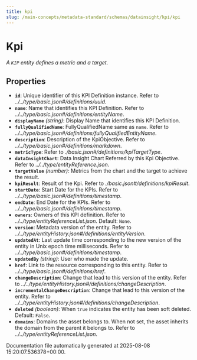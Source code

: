 ```yaml
---
title: kpi
slug: /main-concepts/metadata-standard/schemas/datainsight/kpi/kpi
---
```


# Kpi

*A `KIP` entity defines a metric and a target.*

## Properties

- **`id`**: Unique identifier of this KPI Definition instance. Refer to *../../type/basic.json#/definitions/uuid*.
- **`name`**: Name that identifies this KPI Definition. Refer to *../../type/basic.json#/definitions/entityName*.
- **`displayName`** *(string)*: Display Name that identifies this KPI Definition.
- **`fullyQualifiedName`**: FullyQualifiedName same as `name`. Refer to *../../type/basic.json#/definitions/fullyQualifiedEntityName*.
- **`description`**: Description of the KpiObjective. Refer to *../../type/basic.json#/definitions/markdown*.
- **`metricType`**: Refer to *./basic.json#/definitions/kpiTargetType*.
- **`dataInsightChart`**: Data Insight Chart Referred by this Kpi Objective. Refer to *../../type/entityReference.json*.
- **`targetValue`** *(number)*: Metrics from the chart and the target to achieve the result.
- **`kpiResult`**: Result of the Kpi. Refer to *./basic.json#/definitions/kpiResult*.
- **`startDate`**: Start Date for the KPIs. Refer to *../../type/basic.json#/definitions/timestamp*.
- **`endDate`**: End Date for the KPIs. Refer to *../../type/basic.json#/definitions/timestamp*.
- **`owners`**: Owners of this KPI definition. Refer to *../../type/entityReferenceList.json*. Default: `None`.
- **`version`**: Metadata version of the entity. Refer to *../../type/entityHistory.json#/definitions/entityVersion*.
- **`updatedAt`**: Last update time corresponding to the new version of the entity in Unix epoch time milliseconds. Refer to *../../type/basic.json#/definitions/timestamp*.
- **`updatedBy`** *(string)*: User who made the update.
- **`href`**: Link to the resource corresponding to this entity. Refer to *../../type/basic.json#/definitions/href*.
- **`changeDescription`**: Change that lead to this version of the entity. Refer to *../../type/entityHistory.json#/definitions/changeDescription*.
- **`incrementalChangeDescription`**: Change that lead to this version of the entity. Refer to *../../type/entityHistory.json#/definitions/changeDescription*.
- **`deleted`** *(boolean)*: When `true` indicates the entity has been soft deleted. Default: `False`.
- **`domains`**: Domains the asset belongs to. When not set, the asset inherits the domain from the parent it belongs to. Refer to *../../type/entityReferenceList.json*.


Documentation file automatically generated at 2025-08-08 15:20:07.536378+00:00.
